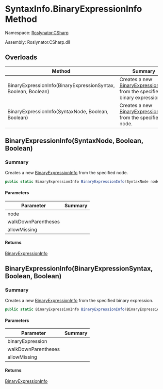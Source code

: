 # SyntaxInfo\.BinaryExpressionInfo Method

Namespace: [Roslynator.CSharp](../../README.md)

Assembly: Roslynator\.CSharp\.dll

## Overloads

| Method | Summary |
| ------ | ------- |
| BinaryExpressionInfo\(BinaryExpressionSyntax, Boolean, Boolean\) | Creates a new [BinaryExpressionInfo](../../Syntax/BinaryExpressionInfo/README.md) from the specified binary expression\. |
| BinaryExpressionInfo\(SyntaxNode, Boolean, Boolean\) | Creates a new [BinaryExpressionInfo](../../Syntax/BinaryExpressionInfo/README.md) from the specified node\. |

## BinaryExpressionInfo\(SyntaxNode, Boolean, Boolean\)

### Summary

Creates a new [BinaryExpressionInfo](../../Syntax/BinaryExpressionInfo/README.md) from the specified node\.

```csharp
public static BinaryExpressionInfo BinaryExpressionInfo(SyntaxNode node, bool walkDownParentheses = true, bool allowMissing = false)
```

#### Parameters

| Parameter | Summary |
| --------- | ------- |
| node | |
| walkDownParentheses | |
| allowMissing | |

#### Returns

[BinaryExpressionInfo](../../Syntax/BinaryExpressionInfo/README.md)




## BinaryExpressionInfo\(BinaryExpressionSyntax, Boolean, Boolean\)

### Summary

Creates a new [BinaryExpressionInfo](../../Syntax/BinaryExpressionInfo/README.md) from the specified binary expression\.

```csharp
public static BinaryExpressionInfo BinaryExpressionInfo(BinaryExpressionSyntax binaryExpression, bool walkDownParentheses = true, bool allowMissing = false)
```

#### Parameters

| Parameter | Summary |
| --------- | ------- |
| binaryExpression | |
| walkDownParentheses | |
| allowMissing | |

#### Returns

[BinaryExpressionInfo](../../Syntax/BinaryExpressionInfo/README.md)




